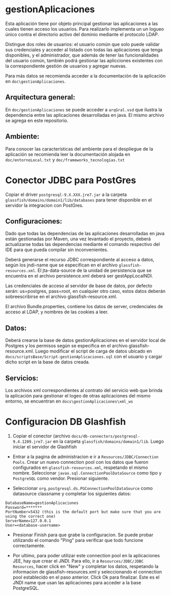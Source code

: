 # gestionAplicaciones
Esta aplicación tiene por objeto principal gestionar las aplicaciones a las cuales tienen acceso los usuarios. Para realizarlo implementa un un logueo único contra el directorio activo del dominio mediante el protocolo LDAP.

Distingue dos roles de usuarios: el usuario común que solo puede validar sus credenciales y acceder al listado con todas las aplicaciones que tenga disponibles, y el administrador, que además de tener las funcionalidades del usuario común, también podrá gestionar las aplicciones existentes con la correspondiente gestión de usuarios y agregar nuevas.

Para más datos se recomienda acceder a la documentación de la aplicación en `doc\gestionAplicaciones`.


Arquitectura general:
---------------------

En `doc/gestionAplicaciones` se puede acceder a `arqGral.vsd` que ilustra la dependencia entre las aplicaciones desarrolladas en java. El mismo archivo se agrega en este repositorio.

Ambiente:
---------

Para conocer las características del ambiente para el despliegue de la aplicación se recomienda leer la documentación alojada en `doc/entornoLocal.txt` y `doc/frameworks_tecnologias.txt`


# Conector JDBC para PostGres

Copiar el driver `postgresql-9.X.XXX.jre7.jar` a la carpeta `glassfish/domains/domain1/lib/databases` para tener disponible en el servidor la integracion con PostGres.





Configuraciones:
----------------

Dado que todas las dependencias de las aplicaciones desarrolladas en java están gestionadas por Maven, una vez levantado el proyecto, deberá actualizarse todas las dependencias mediante el comando respectivo del IDE para que pueda compilar sin inconvenientes.

Deberá generarse el recurso JDBC correspondiente al acceso a datos, según los jndi-name que se especifican en el archivo `glassfish-resources.xml`. El jta-data-source de la unidad de persistencia que se encuentra en el archivo persistence.xml deberá ser gestAppLocalNDI.

Las credenciales de acceso al servidor de base de datos, por defecto serán: us=postgres, pass=root, en cualquier otro caso, estos datos deberán sobreescribirse en el archivo glassfish-resource.xml.

El archivo Bundle.properties, contiene los datos de server, credenciales de acceso al LDAP, y nombres de las cookies a leer.


Datos:
------

Deberá crearse la base de datos gestionAplicaciones en el servidor local de Postgres y los permisos según se especifica en el archivo glassfish-resource.xml. Luego modificar el script de carga de datos ubicado en `docs/scriptsBase/Script-gestionAplicaciones.sql` con el usuario y cargar dicho script en la base de datos creada.


Servicios:
----------
	
Los archivos xml correspondientes al contrato del servicio web que brinda la aplicación para gestionar el logeo de otras aplicaciones del mismo entorno, se encuentran en `docs\gestionAplicaciones\xml_ws`	

# Configuracion DB Glashfish
1. Copiar el conector (archivo `docs/db-connectors/postgresql-9.4.1209.jre7.jar` en la carpeta `glassfish/domains/domain1/lib`. Luego iniciar el servidor de Glashfish

* Entrar a la pagina de administracion e ir a `Resources/JDBC/Connection Pools`. Crear un nuevo connection pool con los datos que fueron configurados en `glassfish-resources.xml`, respetando el mismo nombre. Seleccionar `javax.sql.ConnectionPoolDataSource` como tipo y `PostgreSQL` como vendor. Presionar siguiente. 

* Seleccionar `org.postgresql.ds.PGConnectionPoolDataSource` como datasource classname y completar los siguientes datos:

```
DatabaseName=gestionAplicaciones
Password=******* 
PortNumber=5432 (this is the default port but make sure that you are using the correct one)
ServerName=127.0.0.1
User=<database-username>
```

* Presionar Finish para que grabe la configuracion. Se puede probar utilizando el comando "Ping" para verificar que todo funcione correctamente.

* Por ultimo, para poder utilizar este connection pool en la aplicaciones JEE, hay que crear el JNDI. Para ello, ir a  `Resources/JDBC/JDBC Resources`, hacer click en "New" y completar los datos, respetando la informacion de glassfish-resources.xml y seleccionando el connection pool establecido en el paso anterior. Click Ok para finalizar. Este es el JNDI name que usan las aplicaciones para acceder a la base PostgreSQL.






